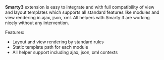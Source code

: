 **Smarty3** extension is easy to integrate and with full compatibility of view and
layout templates which supports all standard features like modules and view rendering
in ajax, json, xml. All helpers with Smarty 3 are working nicely without any intervention.

Features:

- Layout and view rendering by standard rules
- Static template path for each module
- All helper support including ajax, json, xml contexts

